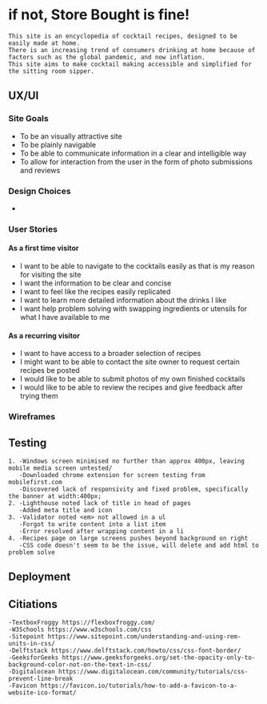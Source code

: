 # if not, **Store Bought** is fine!
    This site is an encyclopedia of cocktail recipes, designed to be easily made at home.
    There is an increasing trend of consumers drinking at home because of factors such as the global pandemic, and now inflation.
    This site aims to make cocktail making accessible and simplified for the sitting room sipper.

## UX/UI
### Site Goals
- To be an visually attractive site
- To be plainly navigable
- To be able to communicate information in a clear and intelligible way
- To allow for interaction from the user in the form of photo submissions and reviews

### Design Choices
- 
### User Stories
#### As a first time visitor
- I want to be able to navigate to the cocktails easily as that is my reason for visiting the site
- I want the information to be clear and concise
- I want to feel like the recipes easily replicated
- I want to learn more detailed information about the drinks I like
- I want help problem solving with swapping ingredients or utensils for what I have available to me
#### As a recurring visitor
- I want to have access to a broader selection of recipes
- I might want to be able to contact the site owner to request certain recipes be posted
- I would like to be able to submit photos of my own finished cocktails
- I would like to be able to review the recipes and give feedback after trying them
### Wireframes

## Testing
    1. -Windows screen minimised no further than approx 400px, leaving mobile media screen untested/
       -Downloaded chrome extension for screen testing from mobilefirst.com
       -Discovered lack of responsivity and fixed problem, specifically the banner at width:400px;
    2. -Lighthouse noted lack of title in head of pages
       -Added meta title and icon
    3. -Validator noted <em> not allowed in a ul 
       -Forgot to write content into a list item
       -Error resolved after wrapping content in a li
    4. -Recipes page on large screens pushes beyond background on right
       -CSS code doesn't seem to be the issue, will delete and add html to problem solve

## Deployment

## Citiations
    -TextboxFroggy https://flexboxfroggy.com/
    -W3Schools https://www.w3schools.com/css
    -Sitepoint https://www.sitepoint.com/understanding-and-using-rem-units-in-css/
    -Delftstack https://www.delftstack.com/howto/css/css-font-border/
    -GeeksforGeeks https://www.geeksforgeeks.org/set-the-opacity-only-to-background-color-not-on-the-text-in-css/
    -Digitalocean https://www.digitalocean.com/community/tutorials/css-prevent-line-break
    -Favicon https://favicon.io/tutorials/how-to-add-a-favicon-to-a-website-ico-format/